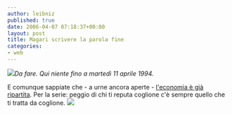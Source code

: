 ```yaml
---
author: leibniz
published: true
date: 2006-04-07 07:18:37+00:00
layout: post
title: Magari scrivere la parola fine
categories:
- web
---
```


![](http://www.leibniz-blogs.it/gallery/ajax-loader.gif)_Da fare. Qui niente fino a martedì 11 aprile 1994._

E comunque sappiate che - a urne ancora aperte - [l'economia è già ripartita](http://www.repubblica.it/2006/04/sezioni/economia/bankitalia-draghi/bankitalia-draghi/bankitalia-draghi.html). Per la serie: peggio di chi ti reputa coglione c'è sempre quello che ti tratta da coglione.
![](http://www.leibniz-blogs.it/gallery/evviva.jpg)
